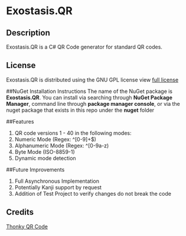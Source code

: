 # Exostasis.QR
## Description
   Exostasis.QR is a C# QR Code generator for standard QR codes.

## License
Exostasis.QR is distributed using the GNU GPL license view [full license](https://github.com/exostasis/Exostasis.QR/blob/master/COPYING)

##NuGet Installation Instructions
The name of the NuGet package is **Exostasis.QR**. You can install via searching through **NuGet Package Manager**, command line through **package manager console**, or via the nuget package that exists in this repo under the **nuget** folder

##Features
1. QR code versions 1 - 40 in the following modes:
  1. Numeric Mode (Regex: ^[0-9]+$)
  2. Alphanumeric Mode (Regex: ^[0-9a-z$%*+-./: ]+$)
  3. Byte Mode (ISO-8859-1)
2. Dynamic mode detection

##Future Improvements
1. Full Asynchronous Implementation
2. Potentially Kanji support by request
3. Addition of Test Project to verify changes do not break the code

## Credits
[Thonky QR Code](http://www.thonky.com/qr-code-tutorial/)